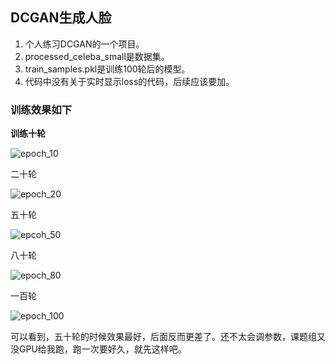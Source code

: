 ## DCGAN生成人脸

1. 个人练习DCGAN的一个项目。
2. processed_celeba_small是数据集。
3. train_samples.pkl是训练100轮后的模型。
4. 代码中没有关于实时显示loss的代码，后续应该要加。

### 训练效果如下

**训练十轮**



![epoch_10](G:\PythonProject\DCGAN-test\image_samples\epoch_10.png)

二十轮

![epoch_20](G:\PythonProject\DCGAN-test\image_samples\epoch_20.png)

五十轮

![epcoh_50](G:\PythonProject\DCGAN-test\image_samples\epcoh_50.png)

八十轮

![epoch_80](G:\PythonProject\DCGAN-test\image_samples\epoch_80.png)

一百轮

![epoch_100](G:\PythonProject\DCGAN-test\image_samples\epoch_100.png)

可以看到，五十轮的时候效果最好，后面反而更差了。还不太会调参数，课题组又没GPU给我跑，跑一次要好久，就先这样吧。